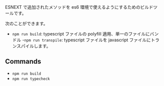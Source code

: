 ESNEXT で追加されたメソッドを es6 環境で使えるようにするためのビルドツールです。

次のことができます。

- `npm run build`: typescript ファイルの polyfill 適用、単一のファイルにバンドル -`npm run transpile`: typescript ファイルを javascript ファイルにトランスパイルします。

## Commands

<!-- commands:start -->

- `npm run build`
- `npm run typecheck`
<!-- commands:end -->
